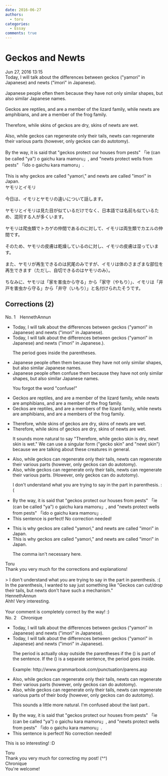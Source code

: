 ```yaml
---
date: 2016-06-27
authors:
  - toru
categories:
  - Essay
comments: true
---
```


# Geckos and Newts
<div class="date">Jun 27, 2016 13:15</div>
<div id="post"><div id="body_show_ori">
Today, I will talk about the differences between geckos ("yamori" in Japanese) and newts ("imori" in Japanese).<br/><br/>Japanese people often them because they have not only similar shapes, but also similar Japanese names.<br/><br/>Geckos are reptiles, and are a member of the lizard family, while newts are amphibians, and are a member of the frog family.<br/><br/>Therefore, while skins of geckos are dry, skins of newts are wet.<br/><br/>Also, while geckos can regenerate only their tails, newts can regenerate their various parts (however, only geckos can do autotomy).<br/><br/>By the way, it is said that "geckos protect our houses from pests" 「ie (can be called "ya") o gaichu kara mamoru」, and "newts protect wells from pests" 「ido o gaichu kara mamoru」.<br/><br/>This is why geckos are called "yamori," and newts are called "imori" in Japan.
</div></div>

<!-- more -->

<div id="post_ja"><div id="body_show_mo">
ヤモリとイモリ<br/><br/>今日は、イモリとヤモリの違いについて話します。<br/><br/>ヤモリとイモリは見た目が似ているだけでなく、日本語では名前も似ているため、混同する人が多くいます。<br/><br/>ヤモリは爬虫類でトカゲの仲間であるのに対して、イモリは両生類でカエルの仲間です。<br/><br/>そのため、ヤモリの皮膚は乾燥しているのに対し、イモリの皮膚は湿っています。<br/><br/>また、ヤモリが再生できるのは尻尾のみですが、イモリは体のさまざまな部位を再生できます（ただし、自切できるのはヤモリのみ）。<br/><br/>ちなみに、ヤモリは「家を害虫から守る」から「家守（やもり）」、イモリは「井戸を害虫から守る」から「井守（いもり）」と名付けられたそうです。
</div></div>

## Corrections (2)
<div id="block"><div class="first_name"> No. 1　<span class="just_name">HennethAnnun</span></div><div id="block2">
<ul class="correction_field">
<li class="incorrect">Today, I will talk about the differences between geckos ("yamori" in Japanese) and newts ("imori" in Japanese).</li>
<li class="corrected correct">
Today, I will talk about the differences between geckos ("yamori" in Japanese) and newts ("imori" in Japanese<span class="f_red">.</span>)<span class="sline">.</span>
<p class="correction_comment">The period goes inside the parentheses.</p>
</li>
</ul>
<ul class="correction_field">
<li class="incorrect">Japanese people often them because they have not only similar shapes, but also similar Japanese names.</li>
<li class="corrected correct">
Japanese people often <span class="f_blue">confuse</span> them because they have not only similar shapes, but also similar Japanese names.
<p class="correction_comment">You forgot the word "confuse!"</p>
</li>
</ul>
<ul class="correction_field">
<li class="incorrect">Geckos are reptiles, and are a member of the lizard family, while newts are amphibians, and are a member of the frog family.</li>
<li class="corrected correct">
Geckos are reptiles<span class="sline">,</span> and are <span class="sline">a</span> member<span class="f_blue">s</span> of the lizard family, while newts are amphibians<span class="sline">,</span> and are <span class="sline">a</span> member<span class="f_blue">s</span> of the frog family.
</li>
</ul>
<ul class="correction_field">
<li class="incorrect">Therefore, while skins of geckos are dry, skins of newts are wet.</li>
<li class="corrected correct">
Therefore, while skins of geckos are dry, skins of newts are wet.
<p class="correction_comment">It sounds more natural to say "Therefore, while gecko skin is dry, newt skin is wet." We can use a singular form ("gecko skin" and "newt skin") because we are talking about these creatures in general.</p>
</li>
</ul>
<ul class="correction_field">
<li class="incorrect">Also, while geckos can regenerate only their tails, newts can regenerate their various parts (however, only geckos can do autotomy).</li>
<li class="corrected correct">
Also, while geckos can regenerate only their tails, newts can regenerate their various parts<span class="f_blue">.</span> (<span class="f_red">H</span>owever, only geckos can do autotomy).
<p class="correction_comment">I don't understand what you are trying to say in the part in parenthesis. :(</p>
</li>
</ul>
<ul class="correction_field">
<li class="incorrect">By the way, it is said that "geckos protect our houses from pests" 「ie (can be called "ya") o gaichu kara mamoru」, and "newts protect wells from pests" 「ido o gaichu kara mamoru」.</li>
<li class="corrected perfect">This sentence is perfect! No correction needed!</li>
</ul>
<ul class="correction_field">
<li class="incorrect">This is why geckos are called "yamori," and newts are called "imori" in Japan.</li>
<li class="corrected correct">
This is why geckos are called "yamori<span class="sline">,</span>" and newts are called "imori" in Japan.
<p class="correction_comment">The comma isn't necessary here.</p>
</li>
</ul>
</div><div class="name"><span class="just_name">Toru</span><br>
Thank you very much for the corrections and explanations!<br/><br/>&gt; I don't understand what you are trying to say in the part in parenthesis. :(<br/>In the parenthesis, I wanted to say just something like "Geckos can cut/drop their tails, but newts don't have such a mechanism."
</div>
<div class="name"><span class="just_name">HennethAnnun</span><br>
Ahh! Very interesting. <br/><br/>Your comment is completely correct by the way! :)
</div>
</div>
<div id="block"><div class="first_name"> No. 2　<span class="just_name">Chronique</span></div><div id="block2">
<ul class="correction_field">
<li class="incorrect">Today, I will talk about the differences between geckos ("yamori" in Japanese) and newts ("imori" in Japanese).</li>
<li class="corrected correct">
Today, I will talk about the differences between geckos ("yamori" in Japanese) and newts ("imori" in Japanese).
<p class="correction_comment">The period is actually okay outside the parentheses if the () is part of the sentence.  If the () is a separate sentence, the period goes inside.<br/><br/>Example: http://www.grammarbook.com/punctuation/parens.asp</p>
</li>
</ul>
<ul class="correction_field">
<li class="incorrect">Also, while geckos can regenerate only their tails, newts can regenerate their various parts (however, only geckos can do autotomy).</li>
<li class="corrected correct">
Also, while geckos can regenerate only their tails, newts can regenerate various parts of their body (however, only geckos can do autotomy).
<p class="correction_comment">This sounds a little more natural.  I'm confused about the last part..</p>
</li>
</ul>
<ul class="correction_field">
<li class="incorrect">By the way, it is said that "geckos protect our houses from pests" 「ie (can be called "ya") o gaichu kara mamoru」, and "newts protect wells from pests" 「ido o gaichu kara mamoru」.</li>
<li class="corrected perfect">This sentence is perfect! No correction needed!</li>
</ul>
<p class="comment_small">
 This is so interesting!  :D
</p>

</div><div class="name"><span class="just_name">Toru</span><br>
Thank you very much for correcting my post! (^^)
</div>
<div class="name"><span class="just_name">Chronique</span><br>
You're welcome! 
</div>
</div>
